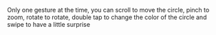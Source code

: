 Only one gesture at the time, you can scroll to move the circle, pinch to zoom, rotate to rotate, double tap to change the color of the circle and swipe to have a little surprise